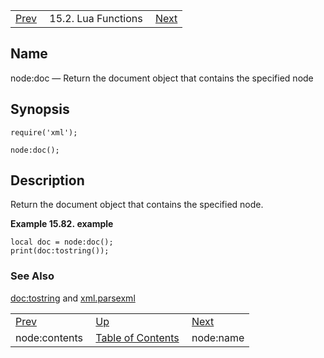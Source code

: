 |     |     |     |
| --- | --- | --- |
| [Prev](lua.ref.xml.node_contents)  | 15.2. Lua Functions |  [Next](lua.ref.xml.node_name.php) |

<a name="lua.ref.xml.node_doc"></a>
## Name

node:doc — Return the document object that contains the specified node

<a name="idp28061456"></a>
## Synopsis

`require('xml');`

`node:doc();`

<a name="idp28064128"></a>
## Description

Return the document object that contains the specified node.

<a name="idp28065664"></a>

**Example 15.82. example**

```
local doc = node:doc();
print(doc:tostring());
```

<a name="idp28067152"></a>
### See Also

[doc:tostring](lua.ref.xml.doc_tostring "doc:tostring") and [xml.parsexml](lua.ref.xml.parsexml.php "xml.parsexml")

|     |     |     |
| --- | --- | --- |
| [Prev](lua.ref.xml.node_contents)  | [Up](lua.function.details.php) |  [Next](lua.ref.xml.node_name.php) |
| node:contents  | [Table of Contents](index) |  node:name |
